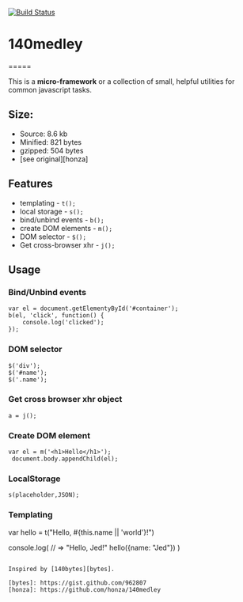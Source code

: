 [![Build Status](https://travis-ci.org/frkr/140medley.png)](https://travis-ci.org/frkr/140medley/)

# 140medley
=====

This is a **micro-framework** or a collection of small, helpful utilities for common javascript tasks.

## Size:
* Source:  8.6 kb
* Minified: 821 bytes
* gzipped: 504 bytes
* [see original][honza]

## Features
* templating - `t();`
* local storage - `s();`
* bind/unbind events - `b();`
* create DOM elements - `m();`
* DOM selector - `$();`
* Get cross-browser xhr - `j();`

## Usage

### Bind/Unbind events
```
var el = document.getElementyById('#container');
b(el, 'click', function() {
	console.log('clicked');
});
```

### DOM selector
```
$('div');
$('#name');
$('.name');
```

### Get cross browser xhr object
```
a = j();
```

### Create DOM element
```
var el = m('<h1>Hello</h1>');
 document.body.appendChild(el);
```

### LocalStorage
```
s(placeholder,JSON);
```

### Templating
var hello = t("Hello, #{this.name || 'world'}!")

console.log( // => "Hello, Jed!"
  hello({name: "Jed"})
)
```

Inspired by [140bytes][bytes].

[bytes]: https://gist.github.com/962807
[honza]: https://github.com/honza/140medley